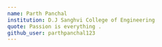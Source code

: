 ```yaml
---
name: Parth Panchal
institution: D.J Sanghvi College of Engineering
quote: Passion is everything .
github_user: parthpanchal123
---
```

